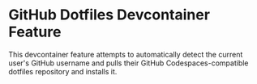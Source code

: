 # GitHub Dotfiles Devcontainer Feature

This devcontainer feature attempts to automatically detect the current user's GitHub
username and pulls their GitHub Codespaces-compatible dotfiles repository and installs
it.
